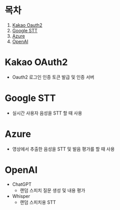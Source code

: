 # 목차
1. [Kakao Oauth2](#Kakao-OAuth2)
2. [Google STT](#Google-STT)
3. [Azure](#Azure)
4. [OpenAI](#OpenAI)


# Kakao OAuth2
- Oauth2 로그인 인증 토큰 발급 및 인증 서버

# Google STT
- 실시간 사용자 음성을 STT 할 때 사용

# Azure
- 영상에서 추출한 음성을 STT 및 발음 평가를 할 때 사용


# OpenAI
- ChatGPT
  - 랜덤 스피치 질문 생성 및 내용 평가
- Whisper
  - 랜덤 스피치용 STT
